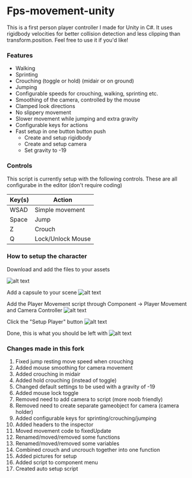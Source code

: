 # Fps-movement-unity
This is a first person player controller I made for Unity in C#. It uses rigidbody velocities for better collision detection and less clipping than transform.position. Feel free to use it if you'd like!

### Features
- Walking
- Sprinting
- Crouching (toggle or hold) (midair or on ground)
- Jumping
- Configurable speeds for crouching, walking, sprinting etc.
- Smoothing of the camera, controlled by the mouse
- Clamped look directions
- No slippery movement
- Slower movement while jumping and extra gravity
- Configurable keys for actions
- Fast setup in one button button push
  - Create and setup rigidbody
  - Create and setup camera 
  - Set gravity to -19


### Controls
This script is currently setup with the following controls.
These are all configurabe in the editor (don't require coding)

| Key(s) | Action |
| ------ | ------ |
| WSAD | Simple movement |
| Space | Jump |
| Z | Crouch |
| Q | Lock/Unlock Mouse |

### How to setup the character

Download and add the files to your assets

![alt text](https://raw.githubusercontent.com/B0N3head/fps-movement-unity/main/assets/1.PNG)

Add a capsule to your scene
![alt text](https://raw.githubusercontent.com/B0N3head/fps-movement-unity/main/assets/2.png)

Add the Player Movement script through Component -> Player Movement and Camera Controller
![alt text](https://raw.githubusercontent.com/B0N3head/fps-movement-unity/main/assets/3.PNG)

Click the "Setup Player" button
![alt text](https://raw.githubusercontent.com/B0N3head/fps-movement-unity/main/assets/4.PNG)

Done, this is what you should be left with
![alt text](https://raw.githubusercontent.com/B0N3head/fps-movement-unity/main/assets/5.PNG)

### Changes made in this fork

1. Fixed jump resting move speed when crouching
2. Added mouse smoothing for camera movement
3. Added crouching in midair
4. Added hold crouching (instead of toggle)
5. Changed default settings to be used with a gravity of -19
6. Added mouse lock toggle
7. Removed need to add camera to script (more noob friendly)
8. Removed need to create separate gameobject for camera (camera holder)
9. Added configurable keys for sprinting/crouching/jumping
10. Added headers to the inspector
11. Moved movement code to fixedUpdate
12. Renamed/moved/removed some functions
12. Renamed/moved/removed some variables
14. Combined crouch and uncrouch together into one function
15. Added pictures for setup
16. Added script to component menu
17. Created auto setup script
